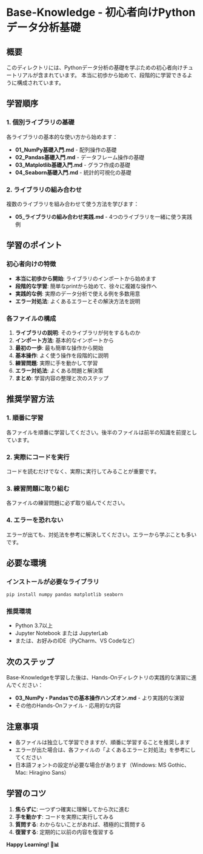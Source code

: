 # Base-Knowledge - 初心者向けPythonデータ分析基礎

## 概要

このディレクトリには、Pythonデータ分析の基礎を学ぶための初心者向けチュートリアルが含まれています。
本当に初歩から始めて、段階的に学習できるように構成されています。

## 学習順序

### 1. 個別ライブラリの基礎
各ライブラリの基本的な使い方から始めます：

- **01_NumPy基礎入門.md** - 配列操作の基礎
- **02_Pandas基礎入門.md** - データフレーム操作の基礎
- **03_Matplotlib基礎入門.md** - グラフ作成の基礎
- **04_Seaborn基礎入門.md** - 統計的可視化の基礎

### 2. ライブラリの組み合わせ
複数のライブラリを組み合わせて使う方法を学びます：

- **05_ライブラリの組み合わせ実践.md** - 4つのライブラリを一緒に使う実践例

## 学習のポイント

### 初心者向けの特徴
- **本当に初歩から開始**: ライブラリのインポートから始めます
- **段階的な学習**: 簡単なprintから始めて、徐々に複雑な操作へ
- **実践的な例**: 実際のデータ分析で使える例を多数用意
- **エラー対処法**: よくあるエラーとその解決方法を説明

### 各ファイルの構成
1. **ライブラリの説明**: そのライブラリが何をするものか
2. **インポート方法**: 基本的なインポートから
3. **最初の一歩**: 最も簡単な操作から開始
4. **基本操作**: よく使う操作を段階的に説明
5. **練習問題**: 実際に手を動かして学習
6. **エラー対処法**: よくある問題と解決策
7. **まとめ**: 学習内容の整理と次のステップ

## 推奨学習方法

### 1. 順番に学習
各ファイルを順番に学習してください。後半のファイルは前半の知識を前提としています。

### 2. 実際にコードを実行
コードを読むだけでなく、実際に実行してみることが重要です。

### 3. 練習問題に取り組む
各ファイルの練習問題に必ず取り組んでください。

### 4. エラーを恐れない
エラーが出ても、対処法を参考に解決してください。エラーから学ぶことも多いです。

## 必要な環境

### インストールが必要なライブラリ
```bash
pip install numpy pandas matplotlib seaborn
```

### 推奨環境
- Python 3.7以上
- Jupyter Notebook または JupyterLab
- または、お好みのIDE（PyCharm、VS Codeなど）

## 次のステップ

Base-Knowledgeを学習した後は、Hands-Onディレクトリの実践的な演習に進んでください：

- **03_NumPy・Pandasでの基本操作ハンズオン.md** - より実践的な演習
- その他のHands-Onファイル - 応用的な内容

## 注意事項

- 各ファイルは独立して学習できますが、順番に学習することを推奨します
- エラーが出た場合は、各ファイルの「よくあるエラーと対処法」を参考にしてください
- 日本語フォントの設定が必要な場合があります（Windows: MS Gothic、Mac: Hiragino Sans）

## 学習のコツ

1. **焦らずに**: 一つずつ確実に理解してから次に進む
2. **手を動かす**: コードを実際に実行してみる
3. **質問する**: わからないことがあれば、積極的に質問する
4. **復習する**: 定期的に以前の内容を復習する

**Happy Learning! 🐍📊** 